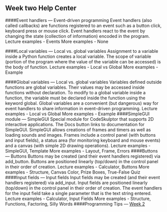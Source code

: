## Week two Help Center

####Event handlers — Event-driven programming
Event handlers (also called callbacks) are functions registered to an event such as a button click, keyboard press or mouse click.
Event handlers react to the event by changing the state (collection of information) encoded in the program.
Lecture examples - Events
More examples - None

####Local variables — Local vs. global variables
Assignment to a variable inside a Python function creates a local variable.
The scope of variable (portion of the program where the value of the variable can be accessed) is the body of function.
Lecture examples - Local vs Global
More examples - Example

####Global variables — Local vs. global variables
Variables defined outside functions are global variables. Their values may be accessed inside functions without declaration.
To modify to a global variable inside a function, the variable must be declared inside the function using the keyword global.
Global variables are a convenient (but dangerous) way for event handlers to share information in event-driven programming.
Lecture examples - Local vs Global
More examples - Example
####SimpleGUI module — SimpleGUI
Special module for CodeSkulptor that supports 2D interactive applications. The Docs button links to documentation for SimpleGUI.
SimpleGUI allows creations of frames and timers as well as loading sounds and images.
Frames include a control panel (with buttons and input fields), a status area (for monitoring keyboard and mouse events) and a canvas (with simple 2D drawing operations).
Lecture examples - SimpleGUI, Template
More examples - Layout, Frame, Errors
####Buttons — Buttons
Buttons may be created (and their event handlers registered) via add_button.
Buttons are positioned linearly (top/down) in the control panel in their order of creation.
Lecture examples - Calculator, Buttons
More examples - Structure, Canvas Color, Prize Boxes, True-False Quiz
####Input fields — Input fields
Input fields may be created (and their event handlers registered) via add_input.
Input fields are positioned linearly (top/down) in the control panel in their order of creation.
The event handlers for the input field take a single parameter that is the text string entered.
Lecture examples - Calculator, Input Fields
More examples - Structure, Functions, Factoring, Silly Words
####Programming Tips — [Week 2](http://www.codeskulptor.org/#examples-tips2.py)
